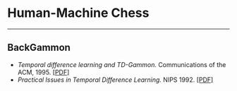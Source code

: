 # Human-Machine Chess

--- ---

## BackGammon

- *Temporal difference learning and TD-Gammon.* Communications of the ACM, 1995. [[PDF]](http://cling.csd.uwo.ca/cs346a/extra/tdgammon.pdf)
- *Practical Issues in Temporal Difference Learning.* NIPS 1992. [[PDF]](http://papers.nips.cc/paper/465-practical-issues-in-temporal-difference-learning.pdf)
